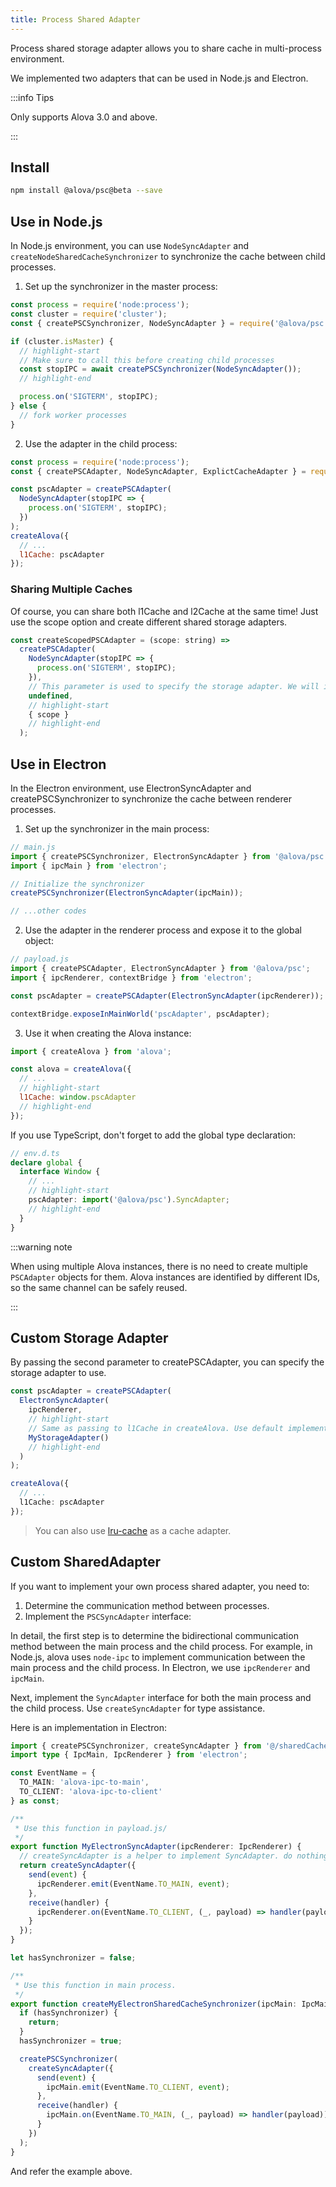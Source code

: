 ```yaml
---
title: Process Shared Adapter
---
```


Process shared storage adapter allows you to share cache in multi-process environment.

We implemented two adapters that can be used in Node.js and Electron.

:::info Tips

Only supports Alova 3.0 and above.

:::

## Install

```bash
npm install @alova/psc@beta --save
```

## Use in Node.js

In Node.js environment, you can use `NodeSyncAdapter` and `createNodeSharedCacheSynchronizer` to synchronize the cache between child processes.

1. Set up the synchronizer in the master process:

```javascript
const process = require('node:process');
const cluster = require('cluster');
const { createPSCSynchronizer, NodeSyncAdapter } = require('@alova/psc');

if (cluster.isMaster) {
  // highlight-start
  // Make sure to call this before creating child processes
  const stopIPC = await createPSCSynchronizer(NodeSyncAdapter());
  // highlight-end

  process.on('SIGTERM', stopIPC);
} else {
  // fork worker processes
}
```

2. Use the adapter in the child process:

```javascript
const process = require('node:process');
const { createPSCAdapter, NodeSyncAdapter, ExplictCacheAdapter } = require('@alova/psc');

const pscAdapter = createPSCAdapter(
  NodeSyncAdapter(stopIPC => {
    process.on('SIGTERM', stopIPC);
  })
);
createAlova({
  // ...
  l1Cache: pscAdapter
});
```

### Sharing Multiple Caches

Of course, you can share both l1Cache and l2Cache at the same time! Just use the scope option and create different shared storage adapters.

```javascript
const createScopedPSCAdapter = (scope: string) =>
  createPSCAdapter(
    NodeSyncAdapter(stopIPC => {
      process.on('SIGTERM', stopIPC);
    }),
    // This parameter is used to specify the storage adapter. We will introduce this later
    undefined,
    // highlight-start
    { scope }
    // highlight-end
  );
```

## Use in Electron

In the Electron environment, use ElectronSyncAdapter and createPSCSynchronizer to synchronize the cache between renderer processes.

1. Set up the synchronizer in the main process:

```javascript
// main.js
import { createPSCSynchronizer, ElectronSyncAdapter } from '@alova/psc';
import { ipcMain } from 'electron';

// Initialize the synchronizer
createPSCSynchronizer(ElectronSyncAdapter(ipcMain));

// ...other codes
```

2. Use the adapter in the renderer process and expose it to the global object:

```javascript
// payload.js
import { createPSCAdapter, ElectronSyncAdapter } from '@alova/psc';
import { ipcRenderer, contextBridge } from 'electron';

const pscAdapter = createPSCAdapter(ElectronSyncAdapter(ipcRenderer));

contextBridge.exposeInMainWorld('pscAdapter', pscAdapter);
```

3. Use it when creating the Alova instance:

```javascript
import { createAlova } from 'alova';

const alova = createAlova({
  // ...
  // highlight-start
  l1Cache: window.pscAdapter
  // highlight-end
});
```

If you use TypeScript, don't forget to add the global type declaration:

```typescript
// env.d.ts
declare global {
  interface Window {
    // ...
    // highlight-start
    pscAdapter: import('@alova/psc').SyncAdapter;
    // highlight-end
  }
}
```

:::warning note

When using multiple Alova instances, there is no need to create multiple `PSCAdapter` objects for them. Alova instances are identified by different IDs, so the same channel can be safely reused.

:::

## Custom Storage Adapter

By passing the second parameter to createPSCAdapter, you can specify the storage adapter to use.

```typescript
const pscAdapter = createPSCAdapter(
  ElectronSyncAdapter(
    ipcRenderer,
    // highlight-start
    // Same as passing to l1Cache in createAlova. Use default implementation if passing undefined.
    MyStorageAdapter()
    // highlight-end
  )
);

createAlova({
  // ...
  l1Cache: pscAdapter
});
```

> You can also use [lru-cache](https://www.npmjs.com/package/lru-cache) as a cache adapter.

## Custom SharedAdapter

If you want to implement your own process shared adapter, you need to:

1. Determine the communication method between processes.
2. Implement the `PSCSyncAdapter` interface:

In detail, the first step is to determine the bidirectional communication method between the main process and the child process. For example, in Node.js, alova uses `node-ipc` to implement communication between the main process and the child process. In Electron, we use `ipcRenderer` and `ipcMain`.

Next, implement the `SyncAdapter` interface for both the main process and the child process. Use `createSyncAdapter` for type assistance.

Here is an implementation in Electron:

```typescript
import { createPSCSynchronizer, createSyncAdapter } from '@/sharedCacheAdapter';
import type { IpcMain, IpcRenderer } from 'electron';

const EventName = {
  TO_MAIN: 'alova-ipc-to-main',
  TO_CLIENT: 'alova-ipc-to-client'
} as const;

/**
 * Use this function in payload.js/
 */
export function MyElectronSyncAdapter(ipcRenderer: IpcRenderer) {
  // createSyncAdapter is a helper to implement SyncAdapter. do nothing
  return createSyncAdapter({
    send(event) {
      ipcRenderer.emit(EventName.TO_MAIN, event);
    },
    receive(handler) {
      ipcRenderer.on(EventName.TO_CLIENT, (_, payload) => handler(payload));
    }
  });
}

let hasSynchronizer = false;

/**
 * Use this function in main process.
 */
export function createMyElectronSharedCacheSynchronizer(ipcMain: IpcMain) {
  if (hasSynchronizer) {
    return;
  }
  hasSynchronizer = true;

  createPSCSynchronizer(
    createSyncAdapter({
      send(event) {
        ipcMain.emit(EventName.TO_CLIENT, event);
      },
      receive(handler) {
        ipcMain.on(EventName.TO_MAIN, (_, payload) => handler(payload));
      }
    })
  );
}
```

And refer the example above.
